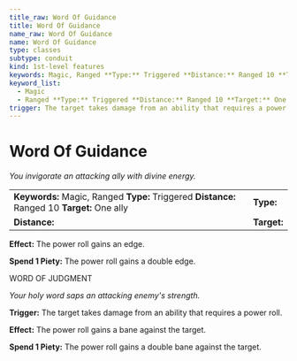 ```yaml
---
title_raw: Word Of Guidance
title: Word Of Guidance
name_raw: Word Of Guidance
name: Word Of Guidance
type: classes
subtype: conduit
kind: 1st-level features
keywords: Magic, Ranged **Type:** Triggered **Distance:** Ranged 10 **Target:** One ally
keyword_list:
  - Magic
  - Ranged **Type:** Triggered **Distance:** Ranged 10 **Target:** One ally
trigger: The target takes damage from an ability that requires a power roll.
---
```


# Word Of Guidance

*You invigorate an attacking ally with divine energy.*

|                                                                                              |             |
| :------------------------------------------------------------------------------------------- | :---------- |
| **Keywords:** Magic, Ranged **Type:** Triggered **Distance:** Ranged 10 **Target:** One ally | **Type:**   |
| **Distance:**                                                                                | **Target:** |

**Effect:** The power roll gains an edge.

**Spend 1 Piety:** The power roll gains a double edge.

WORD OF JUDGMENT

*Your holy word saps an attacking enemy's strength.*

**Trigger:** The target takes damage from an ability that requires a power roll.

**Effect:** The power roll gains a bane against the target.

**Spend 1 Piety:** The power roll gains a double bane against the target.
